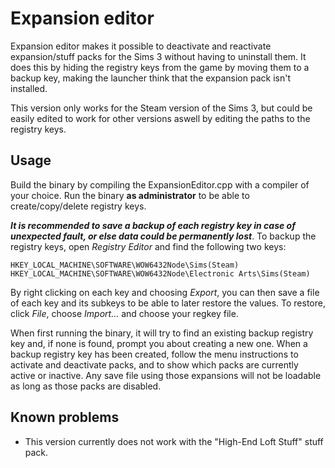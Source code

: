 # Expansion editor

Expansion editor makes it possible to deactivate and reactivate expansion/stuff packs for the Sims 3 without having to uninstall them. It does this by hiding the registry keys from the game by moving them to a backup key, making the launcher think that the expansion pack isn't installed.

This version only works for the Steam version of the Sims 3, but could be easily edited to work for other versions aswell by editing the paths to the registry keys. 

## Usage
Build the binary by compiling the ExpansionEditor.cpp with a compiler of your choice. Run the binary **as administrator** to be able to create/copy/delete registry keys. 

***It is recommended to save a backup of each registry key in case of unexpected fault, or else data could be permanently lost***. To backup the registry keys, open *Registry Editor* and find the following two keys:
```
HKEY_LOCAL_MACHINE\SOFTWARE\WOW6432Node\Sims(Steam)
HKEY_LOCAL_MACHINE\SOFTWARE\WOW6432Node\Electronic Arts\Sims(Steam)
```
By right clicking on each key and choosing *Export*, you can then save a file of each key and its subkeys to be able to later restore the values. To restore, click *File*, choose *Import...* and choose your regkey file. 

When first running the binary, it will try to find an existing backup registry key and, if none is found, prompt you about creating a new one. When a backup registry key has been created, follow the menu instructions to activate and deactivate packs, and to show which packs are currently active or inactive. Any save file using those expansions will not be loadable as long as those packs are disabled. 

## Known problems
* This version currently does not work with the "High-End Loft Stuff" stuff pack. 
